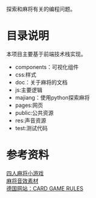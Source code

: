 探索和麻将有关的编程问题。

# 目录说明
本项目主要基于前端技术栈实现。  
* components：可视化组件
* css:样式
* doc：关于麻将的文档
* js:主要逻辑
* majiang：使用python探索麻将
* pages:网页
* public:公共资源
* res:声音资源
* test:测试代码

# 参考资料
[四人麻将小游戏](http://www.4399.com/flash/110975_1.htm)   
[麻将音效素材](http://www.aigei.com/view/61452.html?order=last&page=9)   
[德国网站：CARD GAME RULES](https://www.pagat.com/)  
